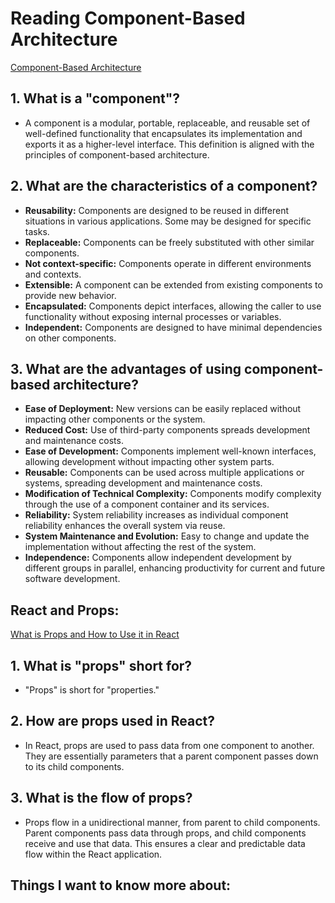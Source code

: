 # Reading Component-Based Architecture

[Component-Based Architecture](https://www.tutorialspoint.com/software_architecture_design/component_based_architecture.htm)
## 1. What is a "component"?

- A component is a modular, portable, replaceable, and reusable set of well-defined functionality that encapsulates its implementation and exports it as a higher-level interface. This definition is aligned with the principles of component-based architecture.

## 2. What are the characteristics of a component?

- **Reusability:** Components are designed to be reused in different situations in various applications. Some may be designed for specific tasks.
- **Replaceable:** Components can be freely substituted with other similar components.
- **Not context-specific:** Components operate in different environments and contexts.
- **Extensible:** A component can be extended from existing components to provide new behavior.
- **Encapsulated:** Components depict interfaces, allowing the caller to use functionality without exposing internal processes or variables.
- **Independent:** Components are designed to have minimal dependencies on other components.

## 3. What are the advantages of using component-based architecture?

- **Ease of Deployment:** New versions can be easily replaced without impacting other components or the system.
- **Reduced Cost:** Use of third-party components spreads development and maintenance costs.
- **Ease of Development:** Components implement well-known interfaces, allowing development without impacting other system parts.
- **Reusable:** Components can be used across multiple applications or systems, spreading development and maintenance costs.
- **Modification of Technical Complexity:** Components modify complexity through the use of a component container and its services.
- **Reliability:** System reliability increases as individual component reliability enhances the overall system via reuse.
- **System Maintenance and Evolution:** Easy to change and update the implementation without affecting the rest of the system.
- **Independence:** Components allow independent development by different groups in parallel, enhancing productivity for current and future software development.

## React and Props:

[What is Props and How to Use it in React](https://itnext.io/what-is-props-and-how-to-use-it-in-react-da307f500da0#:~:text=%E2%80%9CProps%E2%80%9D%20is%20a%20special%20keyword,way%20from%20parent%20to%20child)

## 1. What is "props" short for?

- "Props" is short for "properties."

## 2. How are props used in React?

- In React, props are used to pass data from one component to another. They are essentially parameters that a parent component passes down to its child components.

## 3. What is the flow of props?

- Props flow in a unidirectional manner, from parent to child components. Parent components pass data through props, and child components receive and use that data. This ensures a clear and predictable data flow within the React application.

## Things I want to know more about:


